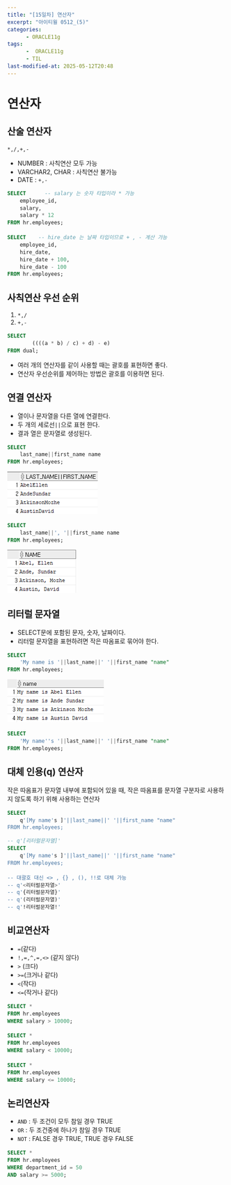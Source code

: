 ```yaml
---
title: "[15일차] 연산자"
excerpt: "아이티윌 0512_(5)"
categories:
      - ORACLE11g
tags:
      -  ORACLE11g
      - TIL
last-modified-at: 2025-05-12T20:48
---
```


# 연산자

## 산술 연산자

`*,/,+,-` 

- NUMBER : 사칙연산 모두 가능
- VARCHAR2, CHAR : 사칙연산 불가능
- DATE : `+,-`

```sql
SELECT      -- salary 는 숫자 타입이라 * 가능
    employee_id,
    salary,
    salary * 12
FROM hr.employees;   

SELECT    -- hire_date 는 날짜 타입이므로 + , - 계산 가능
    employee_id,
    hire_date,
    hire_date + 100,
    hire_date - 100
FROM hr.employees;  
```

## 사칙연산 우선 순위

1. `*,/`
2. `+,-`

```sql
SELECT
		((((a * b) / c) + d) - e)
FROM dual;		
```

- 여러 개의 연산자를 같이 사용할 때는 괄호를 표현하면 좋다.
- 연산자 우선순위를 제어하는 방법은 괄호를 이용하면 된다.

## 연결 연산자

- 열이나 문자열을 다른 열에 연결한다.
- 두 개의 세로선`||`으로 표현 한다.
- 결과 열은 문자열로 생성된다.

```sql
SELECT
	last_name||first_name name
FROM hr.employees;
```

![image.png](/assets/20250512/10.png)

```sql
SELECT
	last_name||', '||first_name name
FROM hr.employees;
```

![image.png](/assets/20250512/11.png)

## 리터럴 문자열

- SELECT문에 포함된 문자, 숫자, 날짜이다.
- 리터럴 문자열을 표현하려면 작은 따옴표로 묶어야 한다.

```sql
SELECT
	'My name is '||last_name||' '||first_name "name"
FROM hr.employees;
```

![image.png](/assets/20250512/12.png)

```sql
SELECT
	'My name''s '||last_name||' '||first_name "name"
FROM hr.employees;
```

## 대체 인용(q) 연산자

작은 따옴표가 문자열 내부에 포함되어 있을 때, 작은 따옴표를 문자열 구분자로 사용하지 않도록 하기 위해 사용하는 연산자

```sql
SELECT
	q'[My name's ]'||last_name||' '||first_name "name"
FROM hr.employees;
```

```sql
-- q'[리터럴문자열]'
SELECT
	q'[My name's ]'||last_name||' '||first_name "name"
FROM hr.employees;

-- 대괄호 대신 <> , {} , (), !!로 대체 가능
-- q'<리터럴문자열>'
-- q'{리터럴문자열}'
-- q'(리터럴문자열)'
-- q'!리터럴문자열!'
```

## 비교연산자

- `=`(같다)
- `!,=,^,=,<>` (같지 않다)
- `>` (크다)
- `>=`(크거나 같다)
- `<`(작다)
- `<=`(작거나 같다)

```sql
SELECT *
FROM hr.employees
WHERE salary > 10000;

SELECT *
FROM hr.employees
WHERE salary < 10000;

SELECT *
FROM hr.employees
WHERE salary <= 10000;
```

## 논리연산자

- `AND` : 두 조건이 모두 참일 경우 TRUE
- `OR` : 두 조건중에 하나가 참일 경우 TRUE
- `NOT` : FALSE 경우 TRUE, TRUE 경우 FALSE

```sql
SELECT *
FROM hr.employees
WHERE department_id = 50
AND salary >= 5000;
```
